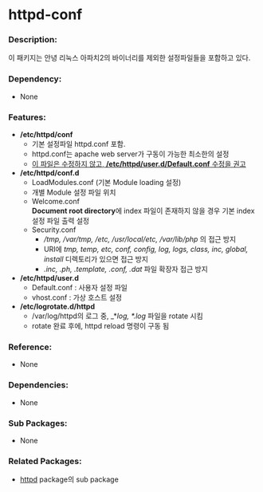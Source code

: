 # httpd-conf

### Description:

이 패키지는 안녕 리눅스 아파치2의 바이너리를 제외한 설정파일들을
포함하고 있다.


### Dependency:
* None

### Features:

* **/etc/httpd/conf**
  * 기본 설정파일 httpd.conf 포함.
  * httpd.conf는 apache web server가 구동이 가능한 최소한의 설정
  * <u>이 파일은 수정하지 않고, **/etc/httpd/user.d/Default.conf** 수정을 권고</u>
* **/etc/httpd/conf.d**
  * LoadModules.conf (기본 Module loading 설정)
  * 개별 Module 설정 파일 위치
  * Welcome.conf  
    **Document root directory**에 index 파일이 존재하지 않을 경우 기본 index 설정 파일 출력 설정
  * Security.conf
    * _/tmp, /var/tmp, /etc, /usr/local/etc, /var/lib/php_ 의 접근 방지
    * URI에 _tmp, temp, etc, conf, config, log, logs, class, inc, global, install_ 디렉토리가 있으면 접근 방지
    * _.inc, .ph, .template, .conf, .dat_ 파일 확장자 접근 방지
* **/etc/httpd/user.d**
  * Default.conf : 사용자 설정 파일
  * vhost.conf   : 가상 호스트 설정
* **/etc/logrotate.d/httpd**  
  * /var/log/httpd의 로그 중, _*_log, *.log_ 파일을 rotate 시킴
  * rotate 완료 후에, httpd reload 명령이 구동 됨

### Reference:
* None

### Dependencies:
* None

### Sub Packages:
* None

### Related Packages:
* [httpd](pkg-base-httpd.md) package의 sub package
